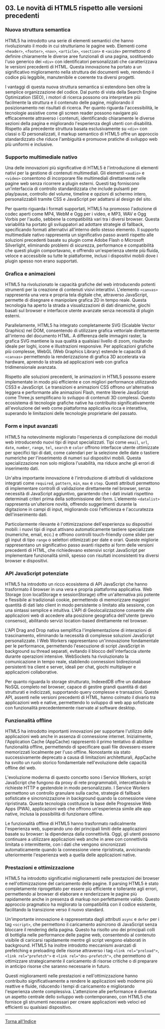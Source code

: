 ## 03. Le novità di HTML5 rispetto alle versioni precedenti

### Nuova struttura semantica
HTML5 ha introdotto una serie di elementi semantici che hanno rivoluzionato il modo in cui strutturiamo le pagine web. Elementi come `<header>`, `<footer>`, `<nav>`, `<article>`, `<section>` e `<aside>` permettono di definire chiaramente le diverse aree funzionali di una pagina, sostituendo l'uso generico dei `<div>` con identificatori personalizzati che caratterizzava le versioni precedenti di HTML. Questa innovazione ha portato a un significativo miglioramento nella struttura dei documenti web, rendendo il codice più leggibile, manutenibile e coerente tra diversi progetti.

I vantaggi di questa nuova struttura semantica si estendono ben oltre la semplice organizzazione del codice. Dal punto di vista della Search Engine Optimization (SEO), i motori di ricerca possono ora interpretare più facilmente la struttura e il contenuto delle pagine, migliorando il posizionamento nei risultati di ricerca. Per quanto riguarda l'accessibilità, le tecnologie assistive come gli screen reader possono navigare più efficacemente attraverso i contenuti, identificando chiaramente le diverse sezioni della pagina e migliorando l'esperienza degli utenti con disabilità. Rispetto alla precedente struttura basata esclusivamente su `<div>` con classi o ID personalizzati, il markup semantico di HTML5 offre un approccio standardizzato che riduce l'ambiguità e promuove pratiche di sviluppo web più uniformi e inclusive.

### Supporto multimediale nativo
Una delle innovazioni più significative di HTML5 è l'introduzione di elementi nativi per la gestione di contenuti multimediali. Gli elementi `<audio>` e `<video>` consentono di incorporare file multimediali direttamente nelle pagine web senza ricorrere a plugin esterni. Questi tag forniscono un'interfaccia di controllo standardizzata che include pulsanti per play/pause, controllo del volume, timeline e opzioni di schermo intero, personalizzabili tramite CSS e JavaScript per adattarsi al design del sito.

Per quanto riguarda i formati supportati, HTML5 ha promosso l'adozione di codec aperti come MP4, WebM e Ogg per i video, e MP3, WAV e Ogg Vorbis per l'audio, sebbene la compatibilità vari tra i diversi browser. Questa variabilità ha portato gli sviluppatori ad adottare strategie di fallback, specificando formati alternativi all'interno dello stesso elemento. Il supporto multimediale nativo rappresenta un significativo passo avanti rispetto alle soluzioni precedenti basate su plugin come Adobe Flash o Microsoft Silverlight, eliminando problemi di sicurezza, performance e compatibilità che questi plugin comportavano, e offrendo un'esperienza utente più fluida, veloce e accessibile su tutte le piattaforme, inclusi i dispositivi mobili dove i plugin spesso non erano supportati.

### Grafica e animazioni
HTML5 ha rivoluzionato le capacità grafiche del web introducendo potenti strumenti per la creazione di contenuti visivi interattivi. L'elemento `<canvas>` rappresenta una vera e propria tela digitale che, attraverso JavaScript, permette di disegnare e manipolare grafica 2D in tempo reale. Questa tecnologia ha aperto la strada a visualizzazioni di dati dinamiche, giochi basati sul browser e interfacce utente avanzate senza necessità di plugin esterni.

Parallelamente, HTML5 ha integrato completamente SVG (Scalable Vector Graphics) nel DOM, consentendo di utilizzare grafica vettoriale direttamente all'interno del documento HTML. A differenza delle immagini raster, la grafica SVG mantiene la sua qualità a qualsiasi livello di zoom, risultando ideale per loghi, icone e illustrazioni responsive. Per applicazioni grafiche più complesse, WebGL (Web Graphics Library) estende le capacità di `<canvas>` permettendo la renderizzazione di grafica 3D accelerata via hardware, aprendo la strada ad applicazioni web con grafica tridimensionale avanzata.

Rispetto alle soluzioni precedenti, le animazioni in HTML5 possono essere implementate in modo più efficiente e con migliori performance utilizzando CSS3 e JavaScript. Le transizioni e animazioni CSS offrono un'alternativa leggera e performante alle animazioni Flash, mentre librerie JavaScript come Three.js semplificano lo sviluppo di contenuti 3D complessi. Questo ecosistema di tecnologie grafiche native ha contribuito significativamente all'evoluzione del web come piattaforma applicativa ricca e interattiva, superando le limitazioni delle tecnologie proprietarie del passato.

### Form e input avanzati
HTML5 ha notevolmente migliorato l'esperienza di compilazione dei moduli web introducendo nuovi tipi di input specializzati. Tipi come `email`, `url`, `date`, `number`, `range`, `tel`, `search` e `color` offrono interfacce utente ottimizzate per specifici tipi di dati, come calendari per la selezione delle date o tastiere numeriche per l'inserimento di numeri sui dispositivi mobili. Questa specializzazione non solo migliora l'usabilità, ma riduce anche gli errori di inserimento dati.

Un'altra importante innovazione è l'introduzione di attributi di validazione integrati come `required`, `pattern`, `min`, `max` e `step`. Questi attributi permettono di implementare controlli di validazione direttamente nel browser, senza necessità di JavaScript aggiuntivo, garantendo che i dati inviati rispettino determinati criteri prima della sottomissione del form. L'elemento `<datalist>` rappresenta un'ulteriore novità, offrendo suggerimenti durante la digitazione in campi di input, migliorando così l'efficienza e l'accuratezza dell'inserimento dati.

Particolarmente rilevante è l'ottimizzazione dell'esperienza su dispositivi mobili: i nuovi tipi di input attivano automaticamente tastiere specializzate (numeriche, email, ecc.) e offrono controlli touch-friendly come slider per gli input di tipo `range` o selettori ottimizzati per date e orari. Queste migliorie rappresentano un significativo passo avanti rispetto ai form delle versioni precedenti di HTML, che richiedevano estensivi script JavaScript per implementare funzionalità simili, spesso con risultati inconsistenti tra diversi browser e dispositivi.

### API JavaScript potenziate
HTML5 ha introdotto un ricco ecosistema di API JavaScript che hanno trasformato il browser in una vera e propria piattaforma applicativa. Web Storage (con localStorage e sessionStorage) offre un'alternativa più potente e flessibile ai tradizionali cookie, permettendo di memorizzare maggiori quantità di dati lato client in modo persistente o limitato alla sessione, con una sintassi semplice e intuitiva. L'API di Geolocalizzazione consente alle applicazioni web di accedere alla posizione geografica dell'utente (previo consenso), abilitando servizi location-based direttamente nel browser.

L'API Drag and Drop nativa semplifica l'implementazione di interazioni di trascinamento, eliminando la necessità di complesse soluzioni JavaScript personalizzate. I Web Workers rappresentano un'innovazione fondamentale per le performance, permettendo l'esecuzione di script JavaScript in background su thread separati, evitando il blocco dell'interfaccia utente durante operazioni intensive. WebSockets ha rivoluzionato la comunicazione in tempo reale, stabilendo connessioni bidirezionali persistenti tra client e server, ideali per chat, giochi multiplayer e applicazioni collaborative.

Per quanto riguarda lo storage strutturato, IndexedDB offre un database NoSQL completo nel browser, capace di gestire grandi quantità di dati strutturati e indicizzati, supportando query complesse e transazioni. Queste API, assenti nelle versioni precedenti di HTML, hanno colmato il divario tra applicazioni web e native, permettendo lo sviluppo di web app sofisticate con funzionalità precedentemente riservate al software desktop.

### Funzionalità offline
HTML5 ha introdotto importanti innovazioni per supportare l'utilizzo delle applicazioni web anche in assenza di connessione internet. Inizialmente, l'Application Cache (AppCache) rappresentò il primo tentativo di abilitare funzionalità offline, permettendo di specificare quali file dovessero essere memorizzati localmente per l'uso offline. Nonostante sia stato successivamente deprecato a causa di limitazioni architetturali, AppCache ha svolto un ruolo storico fondamentale nell'evoluzione delle capacità offline del web.

L'evoluzione moderna di questo concetto sono i Service Workers, script JavaScript che fungono da proxy di rete programmabili, intercettando le richieste HTTP e gestendole in modo personalizzato. I Service Workers permettono un controllo granulare sulla cache, strategie di fallback sofisticate e sincronizzazione in background quando la connessione viene ripristinata. Questa tecnologia costituisce la base delle Progressive Web Apps (PWA), applicazioni web che offrono un'esperienza simile alle app native, inclusa la possibilità di funzionare offline.

Le funzionalità offline di HTML5 hanno trasformato radicalmente l'esperienza web, superando uno dei principali limiti delle applicazioni basate su browser: la dipendenza dalla connettività. Oggi, gli utenti possono continuare a utilizzare applicazioni web anche in aree con connettività limitata o intermittente, con i dati che vengono sincronizzati automaticamente quando la connessione viene ripristinata, avvicinando ulteriormente l'esperienza web a quella delle applicazioni native.

### Prestazioni e ottimizzazione
HTML5 ha introdotto significativi miglioramenti nelle prestazioni dei browser e nell'ottimizzazione del caricamento delle pagine. Il parsing HTML5 è stato completamente riprogettato per essere più efficiente e tollerante agli errori, permettendo ai browser di elaborare e renderizzare le pagine più rapidamente anche in presenza di markup non perfettamente valido. Questo approccio pragmatico ha migliorato la compatibilità con il codice esistente, facilitando la transizione verso il nuovo standard.

Un'importante innovazione è rappresentata dagli attributi `async` e `defer` per i tag `<script>`, che permettono il caricamento asincrono di JavaScript senza bloccare il rendering della pagina. Questo ha risolto uno dei principali colli di bottiglia nelle performance delle pagine web, consentendo al contenuto visibile di caricarsi rapidamente mentre gli script vengono elaborati in background. HTML5 ha inoltre introdotto meccanismi avanzati di prefetching e preloading delle risorse attraverso i tag `<link rel="preload">`, `<link rel="prefetch">` e `<link rel="dns-prefetch">`, che permettono di ottimizzare strategicamente il caricamento di risorse critiche o di preparare in anticipo risorse che saranno necessarie in futuro.

Questi miglioramenti nelle prestazioni e nell'ottimizzazione hanno contribuito significativamente a rendere le applicazioni web moderne più reattive e fluide, riducendo i tempi di caricamento e migliorando l'esperienza utente complessiva. L'attenzione alle performance è diventata un aspetto centrale dello sviluppo web contemporaneo, con HTML5 che fornisce gli strumenti necessari per creare applicazioni web veloci ed efficienti su qualsiasi dispositivo.

---
[Torna all'Indice](README.md)